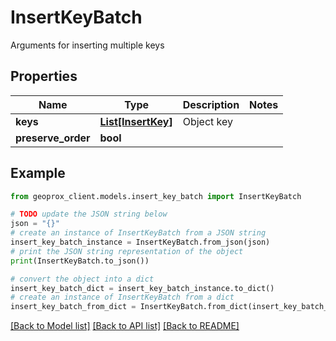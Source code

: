 # InsertKeyBatch

Arguments for inserting multiple keys

## Properties

Name | Type | Description | Notes
------------ | ------------- | ------------- | -------------
**keys** | [**List[InsertKey]**](InsertKey.md) | Object key | 
**preserve_order** | **bool** |  | 

## Example

```python
from geoprox_client.models.insert_key_batch import InsertKeyBatch

# TODO update the JSON string below
json = "{}"
# create an instance of InsertKeyBatch from a JSON string
insert_key_batch_instance = InsertKeyBatch.from_json(json)
# print the JSON string representation of the object
print(InsertKeyBatch.to_json())

# convert the object into a dict
insert_key_batch_dict = insert_key_batch_instance.to_dict()
# create an instance of InsertKeyBatch from a dict
insert_key_batch_from_dict = InsertKeyBatch.from_dict(insert_key_batch_dict)
```
[[Back to Model list]](../README.md#documentation-for-models) [[Back to API list]](../README.md#documentation-for-api-endpoints) [[Back to README]](../README.md)


